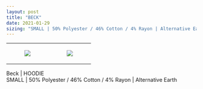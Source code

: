 ```yaml
---
layout: post
title: "BECK"
date: 2021-01-29
sizing: "SMALL | 50% Polyester / 46% Cotton / 4% Rayon | Alternative Earth"
---
```




<table style="width:100%;"><tr><td style="vertical-align:top;">
      <figure class="tmblr-full" data-orig-height="2048" data-orig-width="1365" data-orig-src="https://concertshirts.netlify.app/shirts/0591/0591-01.jpg"><img src="https://64.media.tumblr.com/a88958be30bc7a0cd5be2d048311740a/ce27b37790b66709-2b/s540x810/859132577d88ed5e73aee5c80613ec881b3d3793.jpg" data-orig-height="2048" data-orig-width="1365" data-orig-src="https://concertshirts.netlify.app/shirts/0591/0591-01.jpg"/></figure></td>
    <td style="vertical-align:top;">
      <figure class="tmblr-full" data-orig-height="2048" data-orig-width="1365" data-orig-src="https://concertshirts.netlify.app/shirts/0591/0591-02.jpg"><img src="https://64.media.tumblr.com/7bf1992e6e6be7e30d5928580ea5ac90/ce27b37790b66709-30/s540x810/232c432e290d354b4f1410ad8475cbf10623d6af.jpg" data-orig-height="2048" data-orig-width="1365" data-orig-src="https://concertshirts.netlify.app/shirts/0591/0591-02.jpg"/></figure></td>
  </tr></table><p>
  Beck | HOODIE<br/>SMALL | 50% Polyester / 46% Cotton / 4% Rayon | Alternative Earth
</p>
